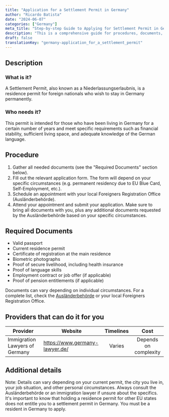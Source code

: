 ```yaml
---
title: "Application for a Settlement Permit in Germany"
author: "Ricardo Batista"
date: "2024-06-07"
categories: ["Germany"]
meta_title: "Step-by-step Guide to Applying for Settlement Permit in Germany"
description: "This is a comprehensive guide for procedures, documents, and timelines when applying for a settlement permit in Germany."
draft: false
translationKey: "germany-application_for_a_settlement_permit"
---
```


## Description
### What is it?
A Settlement Permit, also known as a Niederlassungserlaubnis, is a residence permit for foreign nationals who wish to stay in Germany permanently.

### Who needs it?
This permit is intended for those who have been living in Germany for a certain number of years and meet specific requirements such as financial stability, sufficient living space, and adequate knowledge of the German language. 

## Procedure
1. Gather all needed documents (see the "Required Documents" section below).
2. Fill out the relevant application form. The form will depend on your specific circumstances (e.g. permanent residency due to EU Blue Card, Self-Employment, etc.).
3. Schedule an appointment with your local Foreigners Registration Office (Ausländerbehörde).
4. Attend your appointment and submit your application. Make sure to bring all documents with you, plus any additional documents requested by the Ausländerbehörde based on your specific circumstances. 

## Required Documents
- Valid passport
- Current residence permit
- Certificate of registration at the main residence
- Biometric photographs
- Proof of secure livelihood, including health insurance
- Proof of language skills
- Employment contract or job offer (if applicable)
- Proof of pension entitlements (if applicable)

Documents can vary depending on individual circumstances. For a complete list, check the [Ausländerbehörde](https://www.berlin.de/einwanderung/amt/en/aufenthalt/erloeschen/) or your local Foreigners Registration Office.

## Providers that can do it for you

| Provider        |     Website     |     Timelines    |       Cost      |
| --------------- | --------------- |  :-------------: | :-------------: |
| Immigration Lawyers of Germany|  https://www.germany-lawyer.de/| Varies | Depends on complexity|

## Additional details
Note: Details can vary depending on your current permit, the city you live in, your job situation, and other personal circumstances. Always consult the Ausländerbehörde or an immigration lawyer if unsure about the specifics. It's important to know that holding a residence permit for other EU states does not entitle you to a settlement permit in Germany. You must be a resident in Germany to apply.